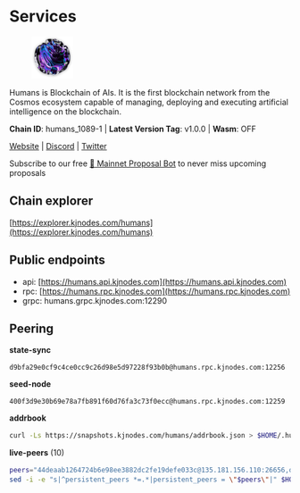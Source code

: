 # Services

<figure><img src="https://raw.githubusercontent.com/kj89/cosmos-images/main/logos/humans.png" alt=""><figcaption></figcaption></figure>

Humans is Blockchain of AIs. It is the first blockchain network  from the Cosmos ecosystem capable of managing, deploying and  executing artificial intelligence on the blockchain.

**Chain ID**: humans_1089-1 | **Latest Version Tag**: v1.0.0 | **Wasm**: OFF

[Website](https://humans.ai) | [Discord](https://discord.gg/humansdotai) | [Twitter](https://twitter.com/humansdotai)



Subscribe to our free [🤖 Mainnet Proposal Bot](https://t.me/kjnodes_proposal_bot) to never miss upcoming proposals


## Chain explorer
[https://explorer.kjnodes.com/humans](https://explorer.kjnodes.com/humans)

## Public endpoints

* api: [https://humans.api.kjnodes.com](https://humans.api.kjnodes.com)
* rpc: [https://humans.rpc.kjnodes.com](https://humans.rpc.kjnodes.com)
* grpc: humans.grpc.kjnodes.com:12290

## Peering

**state-sync**

```text
d9bfa29e0cf9c4ce0cc9c26d98e5d97228f93b0b@humans.rpc.kjnodes.com:12256
```

**seed-node**

```text
400f3d9e30b69e78a7fb891f60d76fa3c73f0ecc@humans.rpc.kjnodes.com:12259
```

**addrbook**
```bash
curl -Ls https://snapshots.kjnodes.com/humans/addrbook.json > $HOME/.humansd/config/addrbook.json
```

**live-peers** (10)
```bash
peers="44deaab1264724b6e98ee3882dc2fe19defe033c@135.181.156.110:26656,d70c9343af28023a78aceb653e885666c12fec3b@138.201.121.185:26687,6d10dcac248d28e8c445841db51f34f9c26442c2@88.217.142.187:29001,dc4c999d252b1cf99a341b3e6e752bd173c0fabf@51.89.195.66:28656,025cdc1186815f3f28567b30a1667130f0f6c863@212.47.234.245:26656,abd78601b249e56a0d88d8ea361bae8e36cbf804@103.180.28.92:26656,d1a561f25837a6bbc930b0f40356c09a60de09fa@141.94.193.28:55686,2628d82e90f0b58b823fdbc42a1a1629645e2293@51.89.98.102:55686,974912ea6ac97594b51875985684533c21d879c2@185.252.232.85:26656,d9bfa29e0cf9c4ce0cc9c26d98e5d97228f93b0b@65.109.88.38:12256"
sed -i -e "s|^persistent_peers *=.*|persistent_peers = \"$peers\"|" $HOME/.humansd/config/config.toml
```
